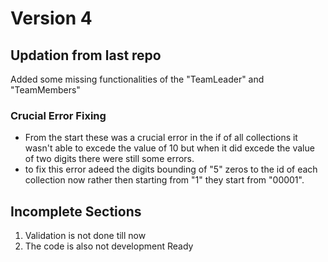 # Version 4

## Updation from last repo

Added some missing functionalities of the "TeamLeader" and "TeamMembers"

### Crucial Error Fixing

- From the start these was a crucial error in the if of all collections it wasn't able to excede the value of 10 but when it did excede the value of two digits there were still some errors.
- to fix this error adeed the digits bounding of "5" zeros to the id of each collection now rather then starting from "1" they start from "00001".

## Incomplete Sections

1. Validation is not done till now
2. The code is also not development Ready
